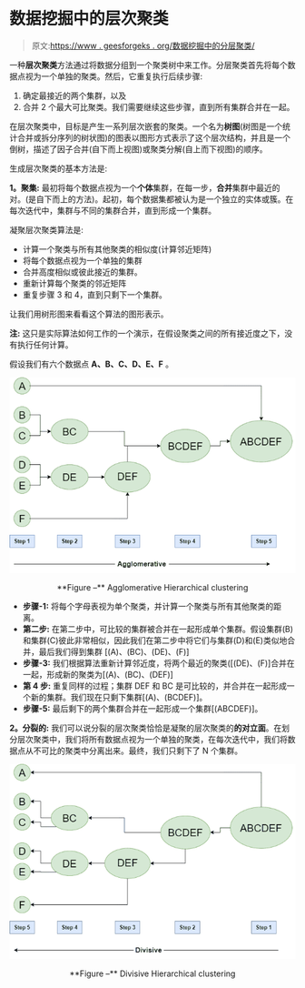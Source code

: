 # 数据挖掘中的层次聚类

> 原文:[https://www . geesforgeks . org/数据挖掘中的分层聚类/](https://www.geeksforgeeks.org/hierarchical-clustering-in-data-mining/)

一种**层次聚类**方法通过将数据分组到一个聚类树中来工作。分层聚类首先将每个数据点视为一个单独的聚类。然后，它重复执行后续步骤:

1.  确定最接近的两个集群，以及
2.  合并 2 个最大可比聚类。我们需要继续这些步骤，直到所有集群合并在一起。

在层次聚类中，目标是产生一系列层次嵌套的聚类。一个名为**树图**(树图是一个统计合并或拆分序列的树状图)的图表以图形方式表示了这个层次结构，并且是一个倒树，描述了因子合并(自下而上视图)或聚类分解(自上而下视图)的顺序。

生成层次聚类的基本方法是:

**1。聚集:**
最初将每个数据点视为一个**个体**集群，在每一步，**合并**集群中最近的对。(是自下而上的方法)。起初，每个数据集都被认为是一个独立的实体或簇。在每次迭代中，集群与不同的集群合并，直到形成一个集群。

凝聚层次聚类算法是:

*   计算一个聚类与所有其他聚类的相似度(计算邻近矩阵)
*   将每个数据点视为一个单独的集群
*   合并高度相似或彼此接近的集群。
*   重新计算每个聚类的邻近矩阵
*   重复步骤 3 和 4，直到只剩下一个集群。

让我们用树形图来看看这个算法的图形表示。

**注:**
这只是实际算法如何工作的一个演示，在假设聚类之间的所有接近度之下，没有执行任何计算。

假设我们有六个数据点 **A、B、C、D、E、F** 。

![](img/e5e465b9533d1c7786de94bd2d7865f3.png)

<center>**Figure –** Agglomerative Hierarchical clustering</center>

*   **步骤-1:**
    将每个字母表视为单个聚类，并计算一个聚类与所有其他聚类的距离。
*   **第二步:**
    在第二步中，可比较的集群被合并在一起形成单个集群。假设集群(B)和集群(C)彼此非常相似，因此我们在第二步中将它们与集群(D)和(E)类似地合并，最后我们得到集群
    [(A)、(BC)、(DE)、(F)]
*   **步骤-3:**
    我们根据算法重新计算邻近度，将两个最近的聚类([(DE)、(F)]合并在一起，形成新的聚类为[(A)、(BC)、(DEF)]
*   **第 4 步:**
    重复同样的过程；集群 DEF 和 BC 是可比较的，并合并在一起形成一个新的集群。我们现在只剩下集群[(A)、(BCDEF)]。
*   **步骤-5:**
    最后剩下的两个集群合并在一起形成一个集群[(ABCDEF)]。

**2。分裂的:**
我们可以说分裂的层次聚类恰恰是凝聚的层次聚类的**的对立面**。在划分层次聚类中，我们将所有数据点视为一个单独的聚类，在每次迭代中，我们将数据点从不可比的聚类中分离出来。最终，我们只剩下了 N 个集群。

![](img/8ec8f4cdd474c017313b99c8702498ff.png)

<center>**Figure –** Divisive Hierarchical clustering</center>
